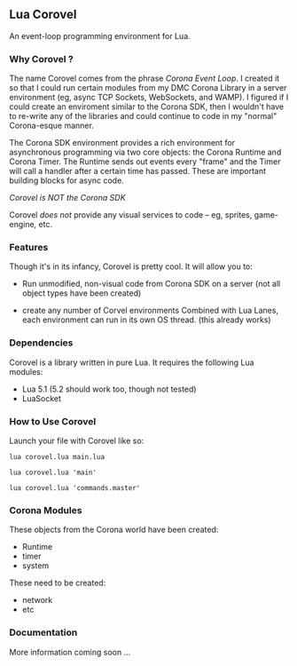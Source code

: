 
## Lua Corovel ##

An event-loop programming environment for Lua.


### Why Corovel ? ###


The name Corovel comes from the phrase *Corona Event Loop*. I created it so that I could run certain modules from my DMC Corona Library in a server environment (eg, async TCP Sockets, WebSockets, and WAMP). I figured if I could create an enviroment similar to the Corona SDK, then I wouldn't have to re-write any of the libraries and could continue to code in my "normal" Corona-esque manner.

The Corona SDK environment provides a rich environment for asynchronous programming via two core objects: the Corona Runtime and Corona Timer. The Runtime sends out events every "frame" and the Timer will call a handler after a certain time has passed. These are important building blocks for async code.


*Corovel is NOT the Corona SDK*

Corovel *does not* provide any visual services to code – eg, sprites, game-engine, etc.



### Features ###

Though it's in its infancy, Corovel is pretty cool. It will allow you to:

* Run unmodified, non-visual code from Corona SDK on a server
  (not all object types have been created)

* create any number of Corvel environments
  Combined with Lua Lanes, each environment can run in its own OS thread. (this already works)



### Dependencies ###

Corovel is a library written in pure Lua. It requires the following Lua modules:

* Lua 5.1 (5.2 should work too, though not tested)
* LuaSocket



### How to Use Corovel ###

Launch your file with Corovel like so:

`lua corovel.lua main.lua`

`lua corovel.lua 'main'`

`lua corovel.lua 'commands.master'`



### Corona Modules ###

These objects from the Corona world have been created:
* Runtime
* timer
* system

These need to be created:
* network
* etc



### Documentation ###

More information coming soon ...
